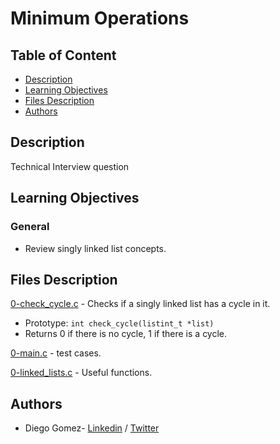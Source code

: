 # Minimum Operations

## Table of Content
* [Description](#description)
* [Learning Objectives](#learning-objectives)
* [Files Description](#files-description)
* [Authors](#authors)

## Description
Technical Interview question


## Learning Objectives
### General

- Review singly linked list concepts.


## Files Description
[0-check_cycle.c](0-check_cycle.c) - Checks if a singly linked list has a cycle in it.
- Prototype: ```int check_cycle(listint_t *list)```
- Returns 0 if there is no cycle, 1 if there is a cycle.

[0-main.c](0-main.c) - test cases.

[0-linked_lists.c](0-linked_lists.c) - Useful functions.


## Authors
* Diego Gomez- [Linkedin](https://www.linkedin.com/in/diego-g%C3%B3mez-8861b61a1/) / [Twitter](https://twitter.com/dagomez2530)
